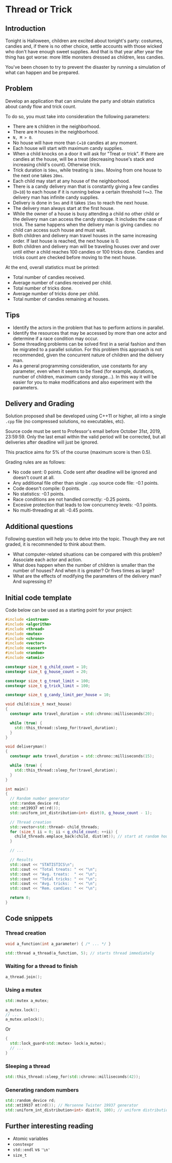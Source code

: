 # Thread or Trick

## Introduction
Tonight is Halloween, children are excited about tonight's party: costumes, candies and, if there is no other choice, settle accounts with those wicked who don't have enough sweet supplies. And that is that year after year the thing has got worse: more little monsters dressed as children, less candies.

You've been chosen to try to prevent the disaster by running a simulation of what can happen and be prepared.

## Problem
Develop an application that can simulate the party and obtain statistics about candy flow and trick count.

To do so, you must take into consideration the following parameters:

  - There are ```N``` children in the neighborhood.
  - There are ```M``` houses in the neighborhood.
  - ```N, M > 0```.
  - No house will have more than ```C=10``` candies at any moment.
  - Each house will start with maximum candy supplies.
  - When a child knocks on a door it will ask for "Treat or trick". If there are candies at the house, will be a treat (decreasing house's stack and increasing child's count). Otherwise trick.
  - Trick duration is ```50ms```, while treating is ```10ms```. Moving from one house to the next one takes ```20ms```.
  - Each child may start at any house of the neighborhood.
  - There is a candy delivery man that is constantly giving a few candies (```D=10```) to each house if it is running below a certain threshold ```T<=3```. The delivery man has infinite candy supplies.
  - Delivery is done in ```5ms``` and it takes ```15ms``` to reach the next house.
  - The delivery man always start at the first house.
  - While the owner of a house is busy attending a child no other child or the delivery man can access the candy storage. It includes the case of trick. The same happens when the delivery man is giving candies: no child can access such house and must wait.
  - Both children and delivery man travel houses in the same increasing order. If last house is reached, the next house is 0.
  - Both children and delivery man will be traveling houses over and over until either a child reaches 100 candies or 100 tricks done. Candies and tricks count are checked before moving to the next house.

At the end, overall statistics must be printed:
  - Total number of candies received.
  - Average number of candies received per child.
  - Total number of tricks done.
  - Average number of tricks done per child.
  - Total number of candies remaining at houses.
 
## Tips
  - Identify the actors in the problem that has to perform actions in parallel.
  - Identify the resources that may be accessed by more than one actor and determine if a race condition may occur.
  - Some threading problems can be solved first in a serial fashion and then be migrated to a parallel solution. For this problem this approach is not recommended, given the concurrent nature of children and the delivery man.
  - As a general programming consideration, use constants for any parameter, even when it seems to be fixed (for example, durations, number of children, maximum candy storage...). In this way it will be easier for you to make modifications and also experiment with the parameters.

## Delivery and Grading
Solution proposed shall be developed using C++11 or higher, all into a single ```.cpp``` file (no compressed solutions, no executables, etc).

Source code must be sent to Professor's email before October 31st, 2019, 23:59:59. Only the last email within the valid period will be corrected, but all deliveries after deadline will just be ignored.

This practice aims for 5% of the course (maximum score is then 0.5).

Grading rules are as follows:
  - No code sent: 0 points. Code sent after deadline will be ignored and doesn't count at all.
  - Any additional file other than single ```.cpp``` source code file: -0.1 points.
  - Code doesn't compile: 0 points.
  - No statistics: -0.1 points.
  - Race conditions are not handled correctly: -0.25 points.
  - Excesive protection that leads to low concurrency levels: -0.1 points.
  - No multi-threading at all: -0.45 points.

## Additional questions
Following question will help you to delve into the topic. Though they are not graded, it is recommended to think about them.

  - What computer-related situations can be compared with this problem? Associate each actor and action.
  - What does happen when the number of children is smaller than the number of houses? And when it is greater? Or fives times as large?
  - What are the effects of modifying the parameters of the delivery man? And supressing it?

## Initial code template

Code below can be used as a starting point for your project:

```c++
#include <iostream>
#include <algorithm>
#include <thread>
#include <mutex>
#include <chrono>
#include <vector>
#include <cassert>
#include <random>
#include <atomic>

constexpr size_t g_child_count = 10;
constexpr size_t g_house_count = 20;

constexpr size_t g_treat_limit = 100;
constexpr size_t g_trick_limit = 100;

constexpr size_t g_candy_limit_per_house = 10;

void child(size_t next_house)
{
  constexpr auto travel_duration = std::chrono::milliseconds(20);

  while (true) {
    std::this_thread::sleep_for(travel_duration);
  }
}

void deliveryman()
{
  constexpr auto travel_duration = std::chrono::milliseconds(15);

  while (true) {
    std::this_thread::sleep_for(travel_duration);
  }
}

int main()
{
  // Random number generator
  std::random_device rd;
  std::mt19937 mt(rd());
  std::uniform_int_distribution<int> dist(0, g_house_count - 1);

  // Thread creation
  std::vector<std::thread> child_threads;
  for (size_t ii = 0; ii < g_child_count; ++ii) {
    child_threads.emplace_back(child, dist(mt)); // start at random house
  }

  // ...

  // Results
  std::cout << "STATISTICS\n";
  std::cout << "Total treats: " << "\n";
  std::cout << "Avg. treats:  " << "\n";
  std::cout << "Total tricks: " << "\n";
  std::cout << "Avg. tricks:  " << "\n";
  std::cout << "Rem. candies: " << "\n";

  return 0;
}
```

## Code snippets

### Thread creation
```c++
void a_function(int a_parameter) { /* ... */ }

std::thread a_thread(a_function, 5); // starts thread immediately
```

### Waiting for a thread to finish
```c++
a_thread.join();
```

### Using a mutex
```c++
std::mutex a_mutex;

a_mutex.lock();
// ...
a_mutex.unlock();
```

Or

```c++
{
  std::lock_guard<std::mutex> lock(a_mutex);
  // ...
}
```

### Sleeping a thread
```c++
std::this_thread::sleep_for(std::chrono::milliseconds(42));
```

### Generating random numbers
```c++
std::random_device rd;
std::mt19937 mt(rd()); // Mersenne Twister 19937 generator
std::uniform_int_distribution<int> dist(0, 100); // uniform distribution in [0, 100]
```

## Further interesting reading
  - Atomic variables
  - ```constexpr```
  - ```std::endl``` vs ```'\n'```
  - ```size_t```
